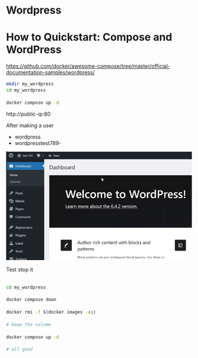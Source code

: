 # Wordpress

# How to Quickstart: Compose and WordPress

https://github.com/docker/awesome-compose/tree/master/official-documentation-samples/wordpress/

```bash
mkdir my_wordpress
cd my_wordpress

docker compose up -d

```
http://public-ip:80

After making a user

* wordpress
* wordpresstest789-


![Multi container ](https://github.com/spawnmarvel/learning-docker/blob/main/images/wordpress.jpg)

Test stop it
```bash

cd my_wordpress

docker compose down

docker rmi -f $(docker images -aq)

# keep the volume

docker compose up -d

# all good

```